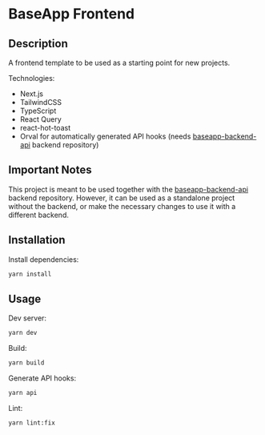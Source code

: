 # BaseApp Frontend

## Description
A frontend template to be used as a starting point for new projects.

Technologies:
- Next.js
- TailwindCSS
- TypeScript
- React Query
- react-hot-toast
- Orval for automatically generated API hooks (needs [baseapp-backend-api](https://github.com/luisguareschi/baseapp-backend-api) backend repository)


## Important Notes

This project is meant to be used together with the [baseapp-backend-api](https://github.com/luisguareschi/baseapp-backend-api) backend repository. However, it can be used as a standalone project without the backend, or make the necessary changes to use it with a different backend.

## Installation

Install dependencies:

```bash
yarn install
```

## Usage

Dev server:

```bash
yarn dev
```

Build:

```bash
yarn build
```

Generate API hooks:

```bash
yarn api
```

Lint:

```bash
yarn lint:fix
```




